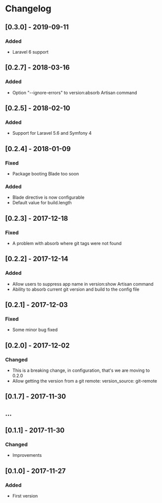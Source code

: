 # Changelog

## [0.3.0] - 2019-09-11
### Added
- Laravel 6 support

## [0.2.7] - 2018-03-16
### Added
- Option "--ignore-errors" to version:absorb Artisan command

## [0.2.5] - 2018-02-10
### Added
- Support for Laravel 5.6 and Symfony 4

## [0.2.4] - 2018-01-09
### Fixed
- Package booting Blade too soon
### Added
- Blade directive is now configurable
- Default value for build.length

## [0.2.3] - 2017-12-18
### Fixed
- A problem with absorb where git tags were not found

## [0.2.2] - 2017-12-14
### Added
- Allow users to suppress app name in version:show Artisan command
- Ability to absorb current git version and build to the config file

## [0.2.1] - 2017-12-03
### Fixed
- Some minor bug fixed

## [0.2.0] - 2017-12-02
### Changed
- This is a breaking change, in configuration, that's we are moving to 0.2.0
- Allow getting the version from a git remote: 
    version_source: git-remote

## [0.1.7] - 2017-11-30
## ...
## [0.1.1] - 2017-11-30
### Changed
- Improvements

## [0.1.0] - 2017-11-27
### Added
- First version
